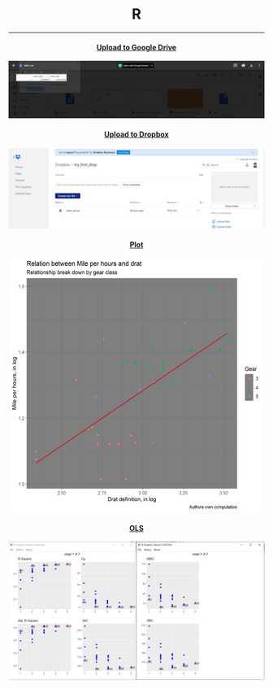 # <div align="center">R

---

#### <div align="center">[Upload to Google Drive](https://github.com/ankur715/R/blob/master/processing/R_processing.R)
<p align="center"><img src="https://github.com/ankur715/R/blob/master/processing/plots/drive_R_processing.JPG"></p>

#### <div align="center">[Upload to Dropbox](https://github.com/ankur715/R/blob/master/processing/R_processing.R)
<p align="center"><img src="https://github.com/ankur715/R/blob/master/processing/plots/dropbox_R_processing.JPG"></p>

#### <div align="center">[Plot](https://github.com/ankur715/R/blob/master/processing/R_processing.R)
<p align="center"><img width="500" height="500" src="https://github.com/ankur715/R/blob/master/processing/plots/my_fantastic_plot.png"></p>

#### <div align="center">[OLS](https://github.com/ankur715/R/blob/master/processing/R_processing.R)
<p align="center"><img src="https://github.com/ankur715/R/blob/master/processing/plots/ols.JPG"></p>
